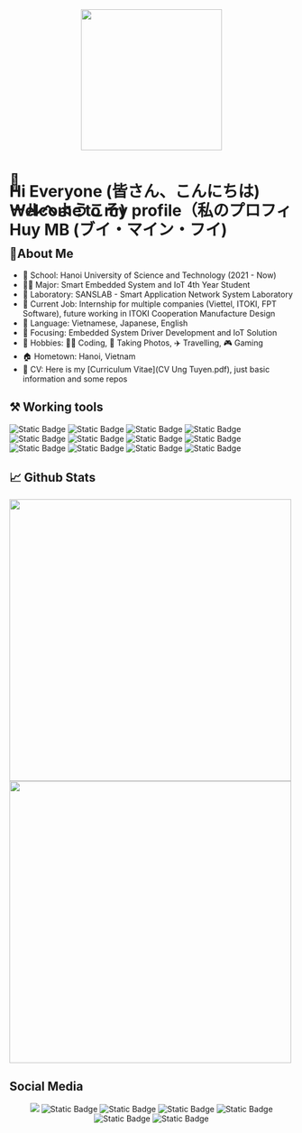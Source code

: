 <div id="header" align="center">
  <img src="https://github.com/buihuy1203/buihuy1203/assets/85066488/c444b4ed-39d6-4cbc-9e54-670d55a4f3cc" width="250"/>
</div>

# 👋 <br><div style="line-height: 0;">Hi Everyone (皆さん、こんにちは)</div><br><div style="line-height: 0;">Welcome to my profile（私のプロフィールへようこそ)</div><br><div style="line-height: 0;">Huy MB (ブイ・マイン・フイ)</div>
## 🐧About Me 
- 🏫 School: Hanoi University of Science and Technology (2021 - Now)
- 👨‍🏫 Major: Smart Embedded System and IoT 4th Year Student
- 🔬 Laboratory: SANSLAB - Smart Application Network System Laboratory
- 💼 Current Job: Internship for multiple companies (Viettel, ITOKI, FPT Software), future working in ITOKI Cooperation Manufacture Design
- 📖 Language: Vietnamese, Japanese, English
- 🎯 Focusing: Embedded System Driver Development and IoT Solution
- 🩷 Hobbies: 🧑‍💻 Coding, 📸 Taking Photos, ✈️ Travelling, 🎮 Gaming
- 🏠 Hometown: Hanoi, Vietnam
- 📃 CV: Here is my [Curriculum Vitae](CV Ung Tuyen.pdf), just basic information and some repos
## ⚒️ Working tools
![Static Badge](https://img.shields.io/badge/_-C-black?style=flat&logo=C&labelColor=blue&color=black)
![Static Badge](https://img.shields.io/badge/_-C%2B%2B-black?style=flat&logo=C%2B%2B&labelColor=blue&color=black)
![Static Badge](https://img.shields.io/badge/_-python-black?style=flat&logo=python&labelColor=white&color=black)
![Static Badge](https://img.shields.io/badge/_-assembly-black?style=flat&logo=AssemblyScript&labelColor=red&color=black)
![Static Badge](https://img.shields.io/badge/_-javascript-black?style=flat&logo=javascript&labelColor=gray&color=black)
![Static Badge](https://img.shields.io/badge/_-html-black?style=flat&logo=html5&labelColor=white&color=black)
![Static Badge](https://img.shields.io/badge/_-arm-black?style=flat&logo=arm&labelColor=white&color=black)
![Static Badge](https://img.shields.io/badge/_-Visual_Studio_Code-black?style=flat&logo=visualstudiocode&labelColor=blue&color=black)
![Static Badge](https://img.shields.io/badge/_-Adobe_Photoshop-black?style=flat&logo=adobephotoshop&labelColor=white&color=black)
![Static Badge](https://img.shields.io/badge/_-Adobe_Lightroom_Classic-black?style=flat&logo=adobelightroomclassic&labelColor=white&color=black)
![Static Badge](https://img.shields.io/badge/_-Linux-black?style=flat&logo=linux&logoColor=black&labelColor=yellow&color=black)
![Static Badge](https://img.shields.io/badge/_-Windows-black?style=flat&logo=windows&logoColor=blue&labelColor=white&color=black)
## 📈 Github Stats
<picture>
  <source
    srcset="https://github-readme-stats.vercel.app/api?username=buihuy1203&show_icons=true&theme=dark"
    media="(prefers-color-scheme: dark)"
  />
  <source
    srcset="https://github-readme-stats.vercel.app/api?username=buihuy1203&show_icons=true"
    media="(prefers-color-scheme: light), (prefers-color-scheme: no-preference)"
  />
  <img src="https://github-readme-stats.vercel.app/api?username=buihuy1203&show_icons=true" width="500"/>
</picture>

<picture>
  <source
    srcset="https://github-readme-stats.vercel.app/api/top-langs/?username=buihuy1203&layout=compact&card_with=400&theme=dark"
    media="(prefers-color-scheme: dark)"
  />
  <source
    srcset="https://github-readme-stats.vercel.app/api/top-langs/?username=buihuy1203&layout=compact&card_with=400"
    media="(prefers-color-scheme: light), (prefers-color-scheme: no-preference)"
  />
  <img src="https://github-readme-stats.vercel.app/api/top-langs/?username=buihuy1203&layout=compact&card_with=400" width="500"/>
</picture>

## Social Media

<p id="header" align="center">
  <img src="https://img.shields.io/badge/_-Facebook-black?style=social&logo=facebook&logoColor=blue&labelColor=white&color=black&link=https%3A%2F%2Fwww.facebook.com%2Fhuybui.SET%2F"/>
  <img alt="Static Badge" src="https://img.shields.io/badge/_-Youtube-black?style=social&logo=youtube&labelColor=white&color=black&link=https%3A%2F%2Fwww.youtube.com%2Fchannel%2FUChvVNWQgfqZhKL51UVE85uw">
  <img alt="Static Badge" src="https://img.shields.io/badge/_-Instagram-black?style=social&logo=instagram&labelColor=white&color=black&link=https%3A%2F%2Fwww.instagram.com%2Fhuyerror404%2F">
  <img alt="Static Badge" src="https://img.shields.io/badge/_-Threads-black?style=social&logo=threads&labelColor=white&color=black&link=https%3A%2F%2Fwww.threads.net%2F%40huyerror404">
  <img alt="Static Badge" src="https://img.shields.io/badge/_-Twitter-black?style=social&logo=X&labelColor=white&color=black&link=https%3A%2F%2Fx.com%2Fbuihuy1345">
  <img alt="Static Badge" src="https://img.shields.io/badge/_-buihuy1203%40gmail.com-black?style=social&logo=gmail&labelColor=white&color=black">
  <img alt="Static Badge" src="https://img.shields.io/badge/_-bl1ndf0ld-black?style=social&logo=discord">
</p>

